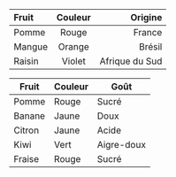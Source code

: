 | Fruit     | Couleur     | Origine       |
|:----------|:-----------:|--------------:|
| Pomme     | Rouge       | France        |
| Mangue    | Orange      | Brésil        |
| Raisin    | Violet      | Afrique du Sud|


| Fruit     | Couleur| Goût|
|-----------|-------------|--|
| Pomme     | Rouge   | Sucré    |
| Banane    | Jaune       | Doux        |
| Citron    | Jaune       | Acide       |
| Kiwi      | Vert                  | Aigre-doux  |
| Fraise    | Rouge       | Sucré       |
